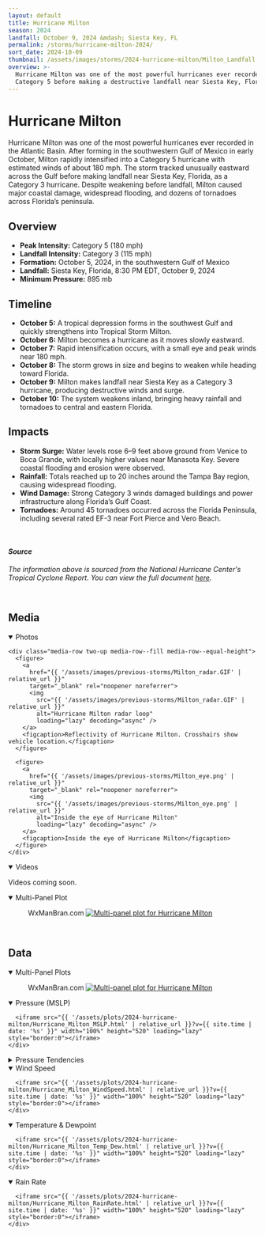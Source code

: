 ```yaml
---
layout: default
title: Hurricane Milton
season: 2024
landfall: October 9, 2024 &mdash; Siesta Key, FL
permalink: /storms/hurricane-milton-2024/
sort_date: 2024-10-09
thumbnail: /assets/images/storms/2024-hurricane-milton/Milton_Landfall.jpg
overview: >-
  Hurricane Milton was one of the most powerful hurricanes ever recorded in the Atlantic Basin, rapidly intensifying to a
  Category 5 before making a destructive landfall near Siesta Key, Florida.
---
```


<h1 class="storm-page__title">Hurricane Milton</h1>
Hurricane Milton was one of the most powerful hurricanes ever recorded in the Atlantic Basin. After forming in the southwestern Gulf of Mexico in early October, Milton rapidly intensified into a Category 5 hurricane with estimated winds of about 180 mph. The storm tracked unusually eastward across the Gulf before making landfall near Siesta Key, Florida, as a Category 3 hurricane. Despite weakening before landfall, Milton caused major coastal damage, widespread flooding, and dozens of tornadoes across Florida’s peninsula.

## Overview
- **Peak Intensity:** Category 5 (180 mph)
- **Landfall Intensity:** Category 3 (115 mph)
- **Formation:** October 5, 2024, in the southwestern Gulf of Mexico
- **Landfall:** Siesta Key, Florida, 8:30 PM EDT, October 9, 2024
- **Minimum Pressure:** 895 mb

## Timeline
- **October 5:** A tropical depression forms in the southwest Gulf and quickly strengthens into Tropical Storm Milton.
- **October 6:** Milton becomes a hurricane as it moves slowly eastward.
- **October 7:** Rapid intensification occurs, with a small eye and peak winds near 180 mph.
- **October 8:** The storm grows in size and begins to weaken while heading toward Florida.
- **October 9:** Milton makes landfall near Siesta Key as a Category 3 hurricane, producing destructive winds and surge.
- **October 10:** The system weakens inland, bringing heavy rainfall and tornadoes to central and eastern Florida.

## Impacts
- **Storm Surge:** Water levels rose 6–9 feet above ground from Venice to Boca Grande, with locally higher values near Manasota Key. Severe coastal flooding and erosion were observed.
- **Rainfall:** Totals reached up to 20 inches around the Tampa Bay region, causing widespread flooding.
- **Wind Damage:** Strong Category 3 winds damaged buildings and power infrastructure along Florida’s Gulf Coast.
- **Tornadoes:** Around 45 tornadoes occurred across the Florida Peninsula, including several rated EF-3 near Fort Pierce and Vero Beach.

<br />

#### _Source_
<em>The information above is sourced from the National Hurricane Center's Tropical Cyclone Report. You can view the full document <a href="https://www.nhc.noaa.gov/data/tcr/AL142024_Milton.pdf" target="_blank" rel="noopener noreferrer">here</a>.</em>

<br />

## Media

<!-- Milton-only local styles. Scoped so it cannot affect other pages. -->
<style>
  #milton-photos {
    width: 100%;
    margin: 0 auto;
  }
  #milton-photos .media-row {
    display: grid;
    grid-template-columns: repeat(2, minmax(0, 1fr));
    column-gap: 0.75rem;
    row-gap: 1.25rem;
    align-items: stretch;
  }
  #milton-photos figure {
    margin: 0;
    display: flex;
    flex-direction: column;
  }
  #milton-photos figure a {
    display: block;
    width: 100%;
    height: 100%;
    padding: 0;
    background-color: #000;
    border-radius: 10px;
    overflow: hidden;
  }
  #milton-photos figure:first-child a,
  #milton-photos figure:last-child a {
    aspect-ratio: 963 / 815;
  }
  #milton-photos img {
    display: block;
    width: 100% !important;
    height: 100% !important;
    object-fit: cover !important;
  }
  #milton-photos figcaption {
    text-align: center;
    font-size: 0.9rem;
    margin-top: 0;
    padding: 0.25rem 0 0.75rem;
  }
  #milton-photos figure:first-child figcaption {
    padding-bottom: 1.5rem;
  }
  @media (max-width: 900px) {
    #milton-photos .media-row {
      grid-template-columns: 1fr;
      row-gap: 1.5rem;
    }
    #milton-photos figure a {
      flex: none;
    }
  }
</style>

<details class="storm-plot-group" open>
  <summary class="storm-plot-summary">Photos</summary>

  <!-- Keep this wrapper so the block aligns like Helene without touching sitewide CSS -->
  <div id="milton-photos" class="media-wide"
       style="--media-base-width: calc(100% + 6rem); --media-max-target: 1500px; --media-gutter: 1rem;">

    <div class="media-row two-up media-row--fill media-row--equal-height">
      <figure>
        <a
          href="{{ '/assets/images/previous-storms/Milton_radar.GIF' | relative_url }}"
          target="_blank" rel="noopener noreferrer">
          <img
            src="{{ '/assets/images/previous-storms/Milton_radar.GIF' | relative_url }}"
            alt="Hurricane Milton radar loop"
            loading="lazy" decoding="async" />
        </a>
        <figcaption>Reflectivity of Hurricane Milton. Crosshairs show vehicle location.</figcaption>
      </figure>

      <figure>
        <a
          href="{{ '/assets/images/previous-storms/Milton_eye.png' | relative_url }}"
          target="_blank" rel="noopener noreferrer">
          <img
            src="{{ '/assets/images/previous-storms/Milton_eye.png' | relative_url }}"
            alt="Inside the eye of Hurricane Milton"
            loading="lazy" decoding="async" />
        </a>
        <figcaption>Inside the eye of Hurricane Milton</figcaption>
      </figure>
    </div>
  </div>
</details>

<details class="storm-plot-group" open>
  <summary class="storm-plot-summary">Videos</summary>
  <p>Videos coming soon.</p>
</details>

<details class="storm-plot-group" open>
  <summary class="storm-plot-summary">Multi-Panel Plot</summary>
  <div class="storm-plot storm-multi-panels">
    <figure class="storm-multi-panels__figure">
      <span class="storm-multi-panels__watermark" aria-hidden="true">WxManBran.com</span>
      <a
        href="{{ '/assets/images/previous-storms/multi-panels/Hurricane_Milton_MultiPanel.png' | relative_url }}"
        target="_blank" rel="noopener noreferrer">
        <img
          src="{{ '/assets/images/previous-storms/multi-panels/Hurricane_Milton_MultiPanel.png' | relative_url }}"
          alt="Multi-panel plot for Hurricane Milton"
          loading="lazy" decoding="async" />
      </a>
    </figure>
  </div>
</details>

<br />

<!-- DATA-SECTION:START -->

<h2>Data</h2>

<div class="storm-data">
  <details class="storm-plot-group" open>
    <summary class="storm-plot-summary">Multi-Panel Plots</summary>
    <div class="storm-plot storm-multi-panels">
      <figure class="storm-multi-panels__figure">
        <span class="storm-multi-panels__watermark" aria-hidden="true">WxManBran.com</span>
        <a
          href="{{ '/assets/images/previous-storms/multi-panels/Hurricane_Milton_MultiPanel.png' | relative_url }}"
          target="_blank" rel="noopener noreferrer">
          <img
            src="{{ '/assets/images/previous-storms/multi-panels/Hurricane_Milton_MultiPanel.png' | relative_url }}"
            alt="Multi-panel plot for Hurricane Milton"
            loading="lazy" decoding="async" />
        </a>
      </figure>
    </div>
  </details>
  <details class="storm-plot-group" open>
    <summary class="storm-plot-summary">Pressure (MSLP)</summary>
    <div class="storm-plot">

      <iframe src="{{ '/assets/plots/2024-hurricane-milton/Hurricane_Milton_MSLP.html' | relative_url }}?v={{ site.time | date: '%s' }}" width="100%" height="520" loading="lazy" style="border:0"></iframe>
    </div>
  </details>
  <details class="storm-plot-group">
    <summary class="storm-plot-summary">Pressure Tendencies</summary>
    <div class="storm-plot">
      <iframe src="{{ '/assets/plots/2024-hurricane-milton/Hurricane_Milton_PTendency_5min.html' | relative_url }}?v={{ site.time | date: '%s' }}" width="100%" height="520" loading="lazy" style="border:0"></iframe>
    </div>
    <div class="storm-plot">
      <iframe src="{{ '/assets/plots/2024-hurricane-milton/Hurricane_Milton_PTendency_10min.html' | relative_url }}?v={{ site.time | date: '%s' }}" width="100%" height="520" loading="lazy" style="border:0"></iframe>
    </div>
    <div class="storm-plot">
      <iframe src="{{ '/assets/plots/2024-hurricane-milton/Hurricane_Milton_PTendency_15min.html' | relative_url }}?v={{ site.time | date: '%s' }}" width="100%" height="520" loading="lazy" style="border:0"></iframe>
    </div>
    <div class="storm-plot">
      <iframe src="{{ '/assets/plots/2024-hurricane-milton/Hurricane_Milton_PTendency_30min.html' | relative_url }}?v={{ site.time | date: '%s' }}" width="100%" height="520" loading="lazy" style="border:0"></iframe>
    </div>
    <div class="storm-plot">
      <iframe src="{{ '/assets/plots/2024-hurricane-milton/Hurricane_Milton_PTendency_1hour.html' | relative_url }}?v={{ site.time | date: '%s' }}" width="100%" height="520" loading="lazy" style="border:0"></iframe>
    </div>
  </details>
  <details class="storm-plot-group" open>
    <summary class="storm-plot-summary">Wind Speed</summary>
    <div class="storm-plot">

      <iframe src="{{ '/assets/plots/2024-hurricane-milton/Hurricane_Milton_WindSpeed.html' | relative_url }}?v={{ site.time | date: '%s' }}" width="100%" height="520" loading="lazy" style="border:0"></iframe>
    </div>
  </details>
  <details class="storm-plot-group" open>
    <summary class="storm-plot-summary">Temperature &amp; Dewpoint</summary>
    <div class="storm-plot">

      <iframe src="{{ '/assets/plots/2024-hurricane-milton/Hurricane_Milton_Temp_Dew.html' | relative_url }}?v={{ site.time | date: '%s' }}" width="100%" height="520" loading="lazy" style="border:0"></iframe>
    </div>
  </details>
  <details class="storm-plot-group" open>
    <summary class="storm-plot-summary">Rain Rate</summary>
    <div class="storm-plot">

      <iframe src="{{ '/assets/plots/2024-hurricane-milton/Hurricane_Milton_RainRate.html' | relative_url }}?v={{ site.time | date: '%s' }}" width="100%" height="520" loading="lazy" style="border:0"></iframe>
    </div>
  </details>
</div>
<!-- DATA-SECTION:END -->
